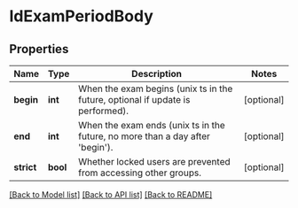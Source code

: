 # IdExamPeriodBody

## Properties
Name | Type | Description | Notes
------------ | ------------- | ------------- | -------------
**begin** | **int** | When the exam begins (unix ts in the future, optional if update is performed). | [optional] 
**end** | **int** | When the exam ends (unix ts in the future, no more than a day after &#x27;begin&#x27;). | [optional] 
**strict** | **bool** | Whether locked users are prevented from accessing other groups. | [optional] 

[[Back to Model list]](../README.md#documentation-for-models) [[Back to API list]](../README.md#documentation-for-api-endpoints) [[Back to README]](../README.md)

